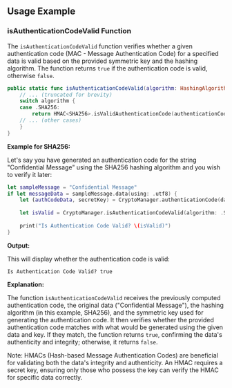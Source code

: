 
## **Usage Example**

### **isAuthenticationCodeValid Function**

The `isAuthenticationCodeValid` function verifies whether a given authentication code (MAC - Message Authentication Code) for a specified data is valid based on the provided symmetric key and the hashing algorithm. The function returns `true` if the authentication code is valid, otherwise `false`.

```swift
public static func isAuthenticationCodeValid(algorithm: HashingAlgorithm, authenticationCodeData: Data, dataToAuthenticate: Data, symmetricKey: SymmetricKey) -> Bool {
    // ... (truncated for brevity)
    switch algorithm {
    case .SHA256:
        return HMAC<SHA256>.isValidAuthenticationCode(authenticationCodeData, authenticating: dataToAuthenticate, using: symmetricKey)
    // ... (other cases)
    }
}
```

**Example for SHA256:**

Let's say you have generated an authentication code for the string "Confidential Message" using the SHA256 hashing algorithm and you wish to verify it later:

```swift
let sampleMessage = "Confidential Message"
if let messageData = sampleMessage.data(using: .utf8) {
    let (authCodeData, secretKey) = CryptoManager.authenticationCode(data: messageData, algorithm: .SHA256, keyType: .key128)
    
    let isValid = CryptoManager.isAuthenticationCodeValid(algorithm: .SHA256, authenticationCodeData: authCodeData, dataToAuthenticate: messageData, symmetricKey: secretKey)
    
    print("Is Authentication Code Valid? \(isValid)")
}
```

**Output:**

This will display whether the authentication code is valid:

```
Is Authentication Code Valid? true
```

**Explanation:**

The function `isAuthenticationCodeValid` receives the previously computed authentication code, the original data ("Confidential Message"), the hashing algorithm (in this example, SHA256), and the symmetric key used for generating the authentication code. It then verifies whether the provided authentication code matches with what would be generated using the given data and key. If they match, the function returns `true`, confirming the data's authenticity and integrity; otherwise, it returns `false`.


Note: HMACs (Hash-based Message Authentication Codes) are beneficial for validating both the data's integrity and authenticity. An HMAC requires a secret key, ensuring only those who possess the key can verify the HMAC for specific data correctly.
